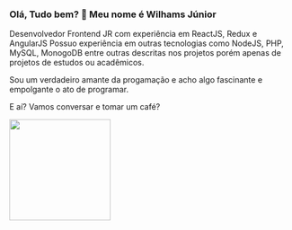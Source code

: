 ### Olá, Tudo bem? 👋 Meu nome é Wilhams Júnior 
Desenvolvedor Frontend JR com experiência em ReactJS, Redux e AngularJS
Possuo experiência em outras tecnologias como NodeJS, PHP, MySQL, MonogoDB entre outras descritas nos
projetos porém apenas de projetos de estudos ou acadêmicos.

Sou um verdadeiro amante da progamação e acho algo fascinante e empolgante o ato de programar.

E aí? Vamos conversar e tomar um café?

  <img height="180em" src="https://github-readme-stats.vercel.app/api/top-langs/?username=WilhamsJunior&layout=compact&langs_count=7&theme=radical"/>

<!--
**wilhamsJW/wilhamsJW** is a ✨ _special_ ✨ repository because its `README.md` (this file) appears on your GitHub profile.

Here are some ideas to get you started:

- 🔭 I’m currently working on ...
- 🌱 I’m currently learning ...
- 👯 I’m looking to collaborate on ...
- 🤔 I’m looking for help with ...
- 💬 Ask me about ...
- 📫 How to reach me: ...
- 😄 Pronouns: ...
- ⚡ Fun fact: ...
-->
